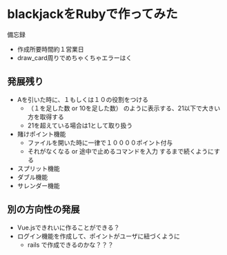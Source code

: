 # blackjackをRubyで作ってみた
備忘録
- 作成所要時間約１営業日
- draw_card周りでめちゃくちゃエラーはく

## 発展残り
- Aを引いた時に、１もしくは１０の役割をつける
  - （１を足した数 or 10を足した数） のように表示する、21以下で大きい方を取得する  
  - 21を超えている場合は1として取り扱う
- 賭けポイント機能
  - ファイルを開いた時に一律で１００００ポイント付与　
  - それがなくなる or 途中で止めるコマンドを入力 するまで続くようにする
- スプリット機能
- ダブル機能
- サレンダー機能


## 別の方向性の発展
- Vue.jsできれいに作ることができる？
- ログイン機能を作成して、ポイントがユーザに紐づくように
  - rails で作成できるのかな？？？
